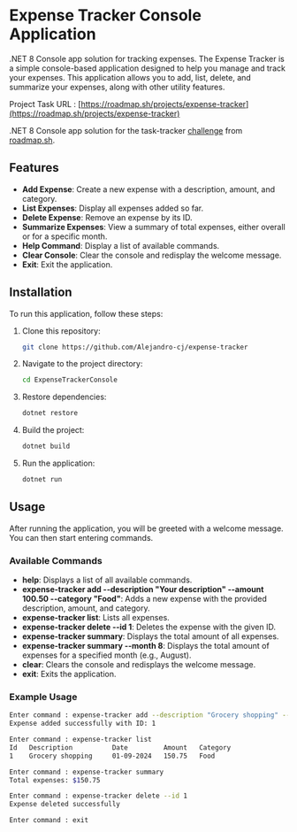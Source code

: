 # Expense Tracker Console Application

.NET 8 Console app solution for tracking expenses. The Expense Tracker is a simple console-based application designed to help you manage and track your expenses. This application allows you to add, list, delete, and summarize your expenses, along with other utility features.

Project Task URL : [https://roadmap.sh/projects/expense-tracker](https://roadmap.sh/projects/expense-tracker)

.NET 8 Console app solution for the task-tracker [challenge](https://roadmap.sh/projects/expense-tracker) from [roadmap.sh](https://roadmap.sh/).
## Features

- **Add Expense**: Create a new expense with a description, amount, and category.
- **List Expenses**: Display all expenses added so far.
- **Delete Expense**: Remove an expense by its ID.
- **Summarize Expenses**: View a summary of total expenses, either overall or for a specific month.
- **Help Command**: Display a list of available commands.
- **Clear Console**: Clear the console and redisplay the welcome message.
- **Exit**: Exit the application.

## Installation

To run this application, follow these steps:

1. Clone this repository:
    ```bash
    git clone https://github.com/Alejandro-cj/expense-tracker
    ```

2. Navigate to the project directory:
    ```bash
    cd ExpenseTrackerConsole
    ```

3. Restore dependencies:
    ```bash
    dotnet restore
    ```

4. Build the project:
    ```bash
    dotnet build
    ```

5. Run the application:
    ```bash
    dotnet run
    ```

## Usage

After running the application, you will be greeted with a welcome message. You can then start entering commands.

### Available Commands

- **help**: Displays a list of all available commands.
- **expense-tracker add --description "Your description" --amount 100.50 --category "Food"**: Adds a new expense with the provided description, amount, and category.
- **expense-tracker list**: Lists all expenses.
- **expense-tracker delete --id 1**: Deletes the expense with the given ID.
- **expense-tracker summary**: Displays the total amount of all expenses.
- **expense-tracker summary --month 8**: Displays the total amount of expenses for a specified month (e.g., August).
- **clear**: Clears the console and redisplays the welcome message.
- **exit**: Exits the application.

### Example Usage

```bash
Enter command : expense-tracker add --description "Grocery shopping" --amount 150.75 --category "Food"
Expense added successfully with ID: 1

Enter command : expense-tracker list
Id   Description          Date         Amount   Category   
1    Grocery shopping     01-09-2024   150.75   Food

Enter command : expense-tracker summary
Total expenses: $150.75

Enter command : expense-tracker delete --id 1
Expense deleted successfully

Enter command : exit